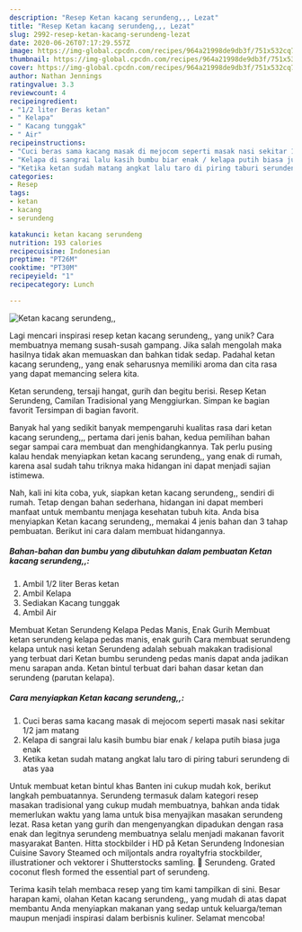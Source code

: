 ```yaml
---
description: "Resep Ketan kacang serundeng,,, Lezat"
title: "Resep Ketan kacang serundeng,,, Lezat"
slug: 2992-resep-ketan-kacang-serundeng-lezat
date: 2020-06-26T07:17:29.557Z
image: https://img-global.cpcdn.com/recipes/964a21998de9db3f/751x532cq70/ketan-kacang-serundeng-foto-resep-utama.jpg
thumbnail: https://img-global.cpcdn.com/recipes/964a21998de9db3f/751x532cq70/ketan-kacang-serundeng-foto-resep-utama.jpg
cover: https://img-global.cpcdn.com/recipes/964a21998de9db3f/751x532cq70/ketan-kacang-serundeng-foto-resep-utama.jpg
author: Nathan Jennings
ratingvalue: 3.3
reviewcount: 4
recipeingredient:
- "1/2 liter Beras ketan"
- " Kelapa"
- " Kacang tunggak"
- " Air"
recipeinstructions:
- "Cuci beras sama kacang masak di mejocom seperti masak nasi sekitar 1/2 jam matang"
- "Kelapa di sangrai lalu kasih bumbu biar enak / kelapa putih biasa juga enak"
- "Ketika ketan sudah matang angkat lalu taro di piring taburi serundeng di atas yaa"
categories:
- Resep
tags:
- ketan
- kacang
- serundeng

katakunci: ketan kacang serundeng 
nutrition: 193 calories
recipecuisine: Indonesian
preptime: "PT26M"
cooktime: "PT30M"
recipeyield: "1"
recipecategory: Lunch

---
```



![Ketan kacang serundeng,,](https://img-global.cpcdn.com/recipes/964a21998de9db3f/751x532cq70/ketan-kacang-serundeng-foto-resep-utama.jpg)

Lagi mencari inspirasi resep ketan kacang serundeng,, yang unik? Cara membuatnya memang susah-susah gampang. Jika salah mengolah maka hasilnya tidak akan memuaskan dan bahkan tidak sedap. Padahal ketan kacang serundeng,, yang enak seharusnya memiliki aroma dan cita rasa yang dapat memancing selera kita.

Ketan serundeng, tersaji hangat, gurih dan begitu berisi. Resep Ketan Serundeng, Camilan Tradisional yang Menggiurkan. Simpan ke bagian favorit Tersimpan di bagian favorit.

Banyak hal yang sedikit banyak mempengaruhi kualitas rasa dari ketan kacang serundeng,,, pertama dari jenis bahan, kedua pemilihan bahan segar sampai cara membuat dan menghidangkannya. Tak perlu pusing kalau hendak menyiapkan ketan kacang serundeng,, yang enak di rumah, karena asal sudah tahu triknya maka hidangan ini dapat menjadi sajian istimewa.


Nah, kali ini kita coba, yuk, siapkan ketan kacang serundeng,, sendiri di rumah. Tetap dengan bahan sederhana, hidangan ini dapat memberi manfaat untuk membantu menjaga kesehatan tubuh kita. Anda bisa menyiapkan Ketan kacang serundeng,, memakai 4 jenis bahan dan 3 tahap pembuatan. Berikut ini cara dalam membuat hidangannya.

<!--inarticleads1-->

##### Bahan-bahan dan bumbu yang dibutuhkan dalam pembuatan Ketan kacang serundeng,,:

1. Ambil 1/2 liter Beras ketan
1. Ambil  Kelapa
1. Sediakan  Kacang tunggak
1. Ambil  Air


Membuat Ketan Serundeng Kelapa Pedas Manis, Enak Gurih Membuat ketan serundeng kelapa pedas manis, enak gurih Cara membuat serundeng kelapa untuk nasi ketan Serundeng adalah sebuah makakan tradisional yang terbuat dari Ketan bumbu serundeng pedas manis dapat anda jadikan menu sarapan anda. Ketan bintul terbuat dari bahan dasar ketan dan serundeng (parutan kelapa). 

<!--inarticleads2-->

##### Cara menyiapkan Ketan kacang serundeng,,:

1. Cuci beras sama kacang masak di mejocom seperti masak nasi sekitar 1/2 jam matang
1. Kelapa di sangrai lalu kasih bumbu biar enak / kelapa putih biasa juga enak
1. Ketika ketan sudah matang angkat lalu taro di piring taburi serundeng di atas yaa


Untuk membuat ketan bintul khas Banten ini cukup mudah kok, berikut langkah pembuatannya. Serundeng termasuk dalam kategori resep masakan tradisional yang cukup mudah membuatnya, bahkan anda tidak memerlukan waktu yang lama untuk bisa menyajikan masakan serundeng lezat. Rasa ketan yang gurih dan mengenyangkan dipadukan dengan rasa enak dan legitnya serundeng membuatnya selalu menjadi makanan favorit masyarakat Banten. Hitta stockbilder i HD på Ketan Serundeng Indonesian Cuisine Savory Steamed och miljontals andra royaltyfria stockbilder, illustrationer och vektorer i Shutterstocks samling. 🎦 Serundeng. Grated coconut flesh formed the essential part of serundeng. 

Terima kasih telah membaca resep yang tim kami tampilkan di sini. Besar harapan kami, olahan Ketan kacang serundeng,, yang mudah di atas dapat membantu Anda menyiapkan makanan yang sedap untuk keluarga/teman maupun menjadi inspirasi dalam berbisnis kuliner. Selamat mencoba!
